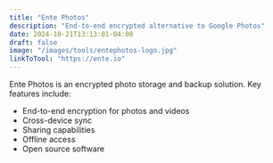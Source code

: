 ```yaml
---
title: "Ente Photos"
description: "End-to-end encrypted alternative to Google Photos"
date: 2024-10-21T13:13:01-04:00
draft: false
image: "/images/tools/entephotos-logo.jpg"
linkToTool: "https://ente.io"
---
```


Ente Photos is an encrypted photo storage and backup solution. Key features include:
- End-to-end encryption for photos and videos
- Cross-device sync
- Sharing capabilities
- Offline access
- Open source software
